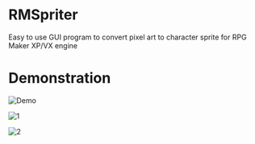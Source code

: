 # RMSpriter
Easy to use GUI program to convert pixel art to character sprite for RPG Maker XP/VX engine

# Demonstration
![Demo](https://github.com/iJakub/RMSprite/blob/main/demo/demo.gif)

![1](https://github.com/iJakub/RMSprite/blob/main/demo/3.png)

![2](https://github.com/iJakub/RMSprite/blob/main/demo/2.png)
